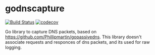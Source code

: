 # godnscapture
[![Build Status](https://travis-ci.org/fdns/godnscapture.svg?branch=codecov)](https://travis-ci.org/fdns/godnscapture)
[![codecov](https://codecov.io/gh/fdns/godnscapture/branch/master/graph/badge.svg)](https://codecov.io/gh/fdns/godnscapture)

Go library to capture DNS packets, based on https://github.com/Phillipmartin/gopassivedns. This library doesn't associate requests and responces of dns packets, and its used for raw logging.
